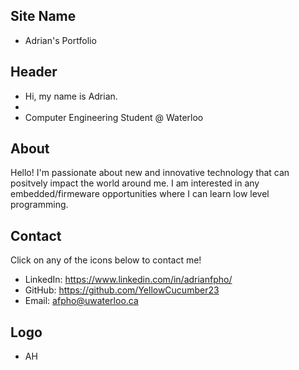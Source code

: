 ## Site Name
- Adrian's Portfolio

## Header
- Hi, my name is Adrian. 
- 
- Computer Engineering Student @ Waterloo

## About
Hello! I'm passionate about new and innovative technology that can positvely impact the world around me. I am interested in any embedded/firmeware opportunities where I can learn low level programming.

## Contact
Click on any of the icons below to contact me!
- LinkedIn: https://www.linkedin.com/in/adrianfpho/
- GitHub: https://github.com/YellowCucumber23
- Email: afpho@uwaterloo.ca

## Logo
- AH